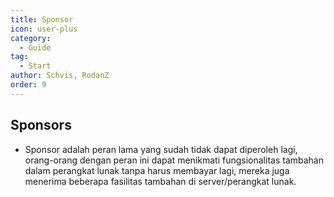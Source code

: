 ```yaml
---
title: Sponsor
icon: user-plus
category:
  - Guide
tag:
  - Start
author: Schvis, RodanZ
order: 9
---
```


## Sponsors

- Sponsor adalah peran lama yang sudah tidak dapat diperoleh lagi, orang-orang dengan peran ini dapat menikmati fungsionalitas tambahan dalam perangkat lunak tanpa harus membayar lagi, mereka juga menerima beberapa fasilitas tambahan di server/perangkat lunak.